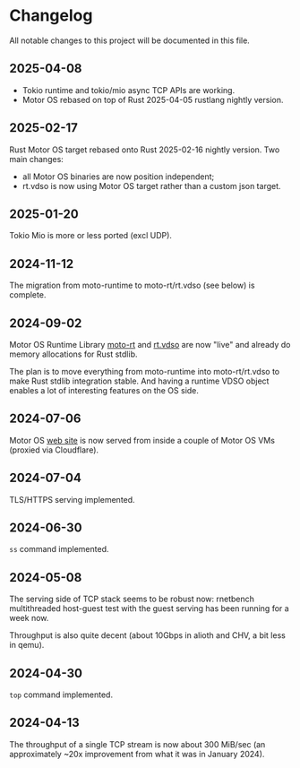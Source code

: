 # Changelog

All notable changes to this project will be documented in this file.

## 2025-04-08

- Tokio runtime and tokio/mio async TCP APIs are working.
- Motor OS rebased on top of Rust 2025-04-05 rustlang nightly version.

## 2025-02-17

Rust Motor OS target rebased onto Rust 2025-02-16 nightly version.
Two main changes:
- all Motor OS binaries are now position independent;
- rt.vdso is now using Motor OS target rather than a custom json target.

## 2025-01-20

Tokio Mio is more or less ported (excl UDP).

## 2024-11-12

The migration from moto-runtime to moto-rt/rt.vdso (see below) is complete.

## 2024-09-02

Motor OS Runtime Library
[moto-rt](https://github.com/moturus/motor-os/blob/9cdafd7309dc60ff73ccc5f1306bd5215b56b05b/src/sys/lib/moto-rt/src/lib.rs)
and [rt.vdso](https://github.com/moturus/motor-os/tree/9cdafd7309dc60ff73ccc5f1306bd5215b56b05b/src/sys/lib/rt.vdso)
are now "live" and already do memory allocations for Rust stdlib.

The plan is to move everything from moto-runtime into moto-rt/rt.vdso to make
Rust stdlib integration stable. And having a runtime VDSO object enables
a lot of interesting features on the OS side.

## 2024-07-06

Motor OS [web site](https://motor-os.org) is now served from inside
a couple of Motor OS VMs (proxied via Cloudflare).

## 2024-07-04

TLS/HTTPS serving implemented.

## 2024-06-30

`ss` command implemented.

## 2024-05-08

The serving side of TCP stack seems to be robust now: rnetbench
multithreaded host-guest test with the guest serving has been running
for a week now.

Throughput is also quite decent (about 10Gbps in alioth and CHV,
a bit less in qemu).

## 2024-04-30

`top` command implemented.

## 2024-04-13

The throughput of a single TCP stream is now about 300 MiB/sec
(an approximately ~20x improvement from what it was in January 2024).
